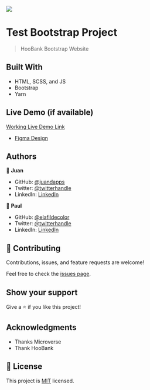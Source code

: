 ![](https://img.shields.io/badge/Microverse-blueviolet)

# Test Bootstrap Project

> HooBank Bootstrap Website

## Built With

- HTML, SCSS, and JS
- Bootstrap
- Yarn

## Live Demo (if available)

[Working Live Demo Link](https://splendid-elf-75a8d3.netlify.app/)

- [Figma Design](<https://www.figma.com/file/75hJTbUq8D0W18KLUplgr1/HooBank-(Copy)?node-id=0%3A1>)

## Authors

👤 **Juan**

- GitHub: [@juandapps](https://github.com/juandapps)
- Twitter: [@twitterhandle](https://twitter.com/twitterhandle)
- LinkedIn: [LinkedIn](https://linkedin.com/in/linkedinhandle)

👤 **Paul**

- GitHub: [@elafildecolor](https://github.com/elafildecolor)
- Twitter: [@twitterhandle](https://twitter.com/twitterhandle)
- LinkedIn: [LinkedIn](https://linkedin.com/in/linkedinhandle)

## 🤝 Contributing

Contributions, issues, and feature requests are welcome!

Feel free to check the [issues page](../../issues/).

## Show your support

Give a ⭐️ if you like this project!

## Acknowledgments

- Thanks Microverse
- Thank HooBank

## 📝 License

This project is [MIT](./LICENSE.md) licensed.
